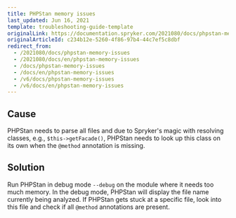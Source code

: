 ```yaml
---
title: PHPStan memory issues
last_updated: Jun 16, 2021
template: troubleshooting-guide-template
originalLink: https://documentation.spryker.com/2021080/docs/phpstan-memory-issues
originalArticleId: c234b12e-5260-4f86-97b4-44c7ef5c8dbf
redirect_from:
  - /2021080/docs/phpstan-memory-issues
  - /2021080/docs/en/phpstan-memory-issues
  - /docs/phpstan-memory-issues
  - /docs/en/phpstan-memory-issues
  - /v6/docs/phpstan-memory-issues
  - /v6/docs/en/phpstan-memory-issues
---
```


## Cause

PHPStan needs to parse all files and due to Spryker's magic with resolving classes, e.g., `$this->getFacade()`, PHPStan needs to look up this class on its own when the `@method` annotation is missing.

## Solution

Run PHPStan in debug mode `--debug` on the module where it needs too much memory. In the debug mode, PHPStan will display the file name currently being analyzed. If PHPStan gets stuck at a specific file, look into this file and check if all `@method` annotations are present.
